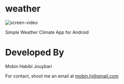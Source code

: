 # weather
![screen-video](https://ezgif.com/optimize?url=https://example.com/source-image.gif)

Simple Weather Climate App for Android

# Developed By 
Mobin Habibi Jouybari

For contact, shoot me an email at mobin.hj@gmail.com
